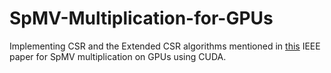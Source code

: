 # SpMV-Multiplication-for-GPUs
Implementing CSR and the Extended CSR algorithms mentioned in [this](https://ieeexplore.ieee.org/document/8577693) IEEE paper for SpMV multiplication on GPUs using CUDA.
